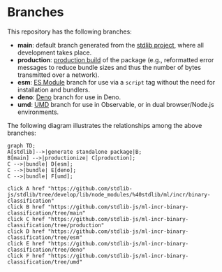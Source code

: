 <!--

@license Apache-2.0

Copyright (c) 2022 The Stdlib Authors.

Licensed under the Apache License, Version 2.0 (the "License");
you may not use this file except in compliance with the License.
You may obtain a copy of the License at

    http://www.apache.org/licenses/LICENSE-2.0

Unless required by applicable law or agreed to in writing, software
distributed under the License is distributed on an "AS IS" BASIS,
WITHOUT WARRANTIES OR CONDITIONS OF ANY KIND, either express or implied.
See the License for the specific language governing permissions and
limitations under the License.

-->

# Branches

This repository has the following branches:

-   **main**: default branch generated from the [stdlib project][stdlib-url], where all development takes place.
-   **production**: [production build][production-url] of the package (e.g., reformatted error messages to reduce bundle sizes and thus the number of bytes transmitted over a network).
-   **esm**: [ES Module][esm-url] branch for use via a `script` tag without the need for installation and bundlers.
-   **deno**: [Deno][deno-url] branch for use in Deno.
-   **umd**: [UMD][umd-url] branch for use in Observable, or in dual browser/Node.js environments.

The following diagram illustrates the relationships among the above branches:

```mermaid
graph TD;
A[stdlib]-->|generate standalone package|B;
B[main] -->|productionize| C[production];
C -->|bundle| D[esm];
C -->|bundle| E[deno];
C -->|bundle| F[umd];

click A href "https://github.com/stdlib-js/stdlib/tree/develop/lib/node_modules/%40stdlib/ml/incr/binary-classification"
click B href "https://github.com/stdlib-js/ml-incr-binary-classification/tree/main"
click C href "https://github.com/stdlib-js/ml-incr-binary-classification/tree/production"
click D href "https://github.com/stdlib-js/ml-incr-binary-classification/tree/esm"
click E href "https://github.com/stdlib-js/ml-incr-binary-classification/tree/deno"
click F href "https://github.com/stdlib-js/ml-incr-binary-classification/tree/umd"
```

[stdlib-url]: https://github.com/stdlib-js/stdlib/tree/develop/lib/node_modules/%40stdlib/ml/incr/binary-classification
[production-url]: https://github.com/stdlib-js/ml-incr-binary-classification/tree/production
[deno-url]: https://github.com/stdlib-js/ml-incr-binary-classification/tree/deno
[umd-url]: https://github.com/stdlib-js/ml-incr-binary-classification/tree/umd
[esm-url]: https://github.com/stdlib-js/ml-incr-binary-classification/tree/esm